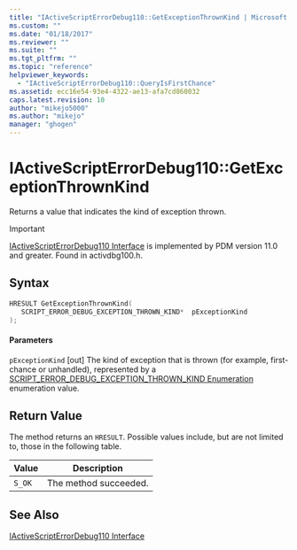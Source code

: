 ```yaml
---
title: "IActiveScriptErrorDebug110::GetExceptionThrownKind | Microsoft Docs"
ms.custom: ""
ms.date: "01/18/2017"
ms.reviewer: ""
ms.suite: ""
ms.tgt_pltfrm: ""
ms.topic: "reference"
helpviewer_keywords:
  - "IActiveScriptErrorDebug110::QueryIsFirstChance"
ms.assetid: ecc16e54-93e4-4322-ae13-afa7cd860032
caps.latest.revision: 10
author: "mikejo5000"
ms.author: "mikejo"
manager: "ghogen"
---
```

# IActiveScriptErrorDebug110::GetExceptionThrownKind
Returns a value that indicates the kind of exception thrown.

> [!IMPORTANT]
>  [IActiveScriptErrorDebug110 Interface](../../winscript/reference/iactivescripterrordebug110-interface.md) is implemented by PDM version 11.0 and greater. Found in activdbg100.h.

## Syntax

```cpp
HRESULT GetExceptionThrownKind(
   SCRIPT_ERROR_DEBUG_EXCEPTION_THROWN_KIND*  pExceptionKind
);
```

#### Parameters
 `pExceptionKind`
 [out] The kind of exception that is thrown (for example, first-chance or unhandled), represented by a [SCRIPT_ERROR_DEBUG_EXCEPTION_THROWN_KIND Enumeration](../../winscript/reference/script-error-debug-exception-thrown-kind-enumeration.md) enumeration value.

## Return Value
 The method returns an `HRESULT`. Possible values include, but are not limited to, those in the following table.

|Value|Description|
|-----------|-----------------|
|`S_OK`|The method succeeded.|

## See Also
 [IActiveScriptErrorDebug110 Interface](../../winscript/reference/iactivescripterrordebug110-interface.md)